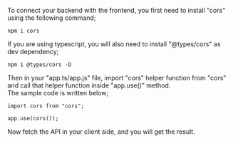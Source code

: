 To connect your backend with the frontend, you first need to install "cors" using the following command;

```
npm i cors
```

If you are using typescript, you will also need to install "@types/cors" as dev dependency;

```
npm i @types/cors -D
```

Then in your "app.ts/app.js" file, import "cors" helper function from "cors" and call that helper function inside "app.use()" method.
<br> The sample code is written below;

```
import cors from "cors";

app.use(cors());
```

Now fetch the API in your client side, and you will get the result.